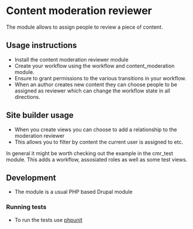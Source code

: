 # Content moderation reviewer

The module allows to assign people to review a piece of content.

## Usage instructions

* Install the content moderation reviewer module
* Create your workflow using the workflow and content\_moderation module.
* Ensure to grant permissions to the various transitions in your workflow.
* When an author creates new content they can choose people to be assigned as reviewer which can
  change the workflow state in all directions.

## Site builder usage

* When you create views you can choose to add a relationship to the moderation reviewer
* This allows you to filter by content the current user is assigned to etc.

In general it might be worth checking out the example in the cmr\_test module.
This adds a workflow, assosiated roles as well as some test views.

## Development

* The module is a usual PHP based Drupal module

### Running tests

* To run the tests use [phpunit](https://www.drupal.org/docs/8/phpunit/running-phpunit-tests)
